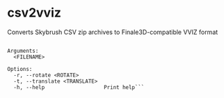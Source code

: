 # csv2vviz
Converts Skybrush CSV zip archives to Finale3D-compatible VVIZ format

```Usage: csv2vviz.exe [OPTIONS] <FILENAME>

Arguments:
  <FILENAME>

Options:
  -r, --rotate <ROTATE>
  -t, --translate <TRANSLATE>
  -h, --help                   Print help```
